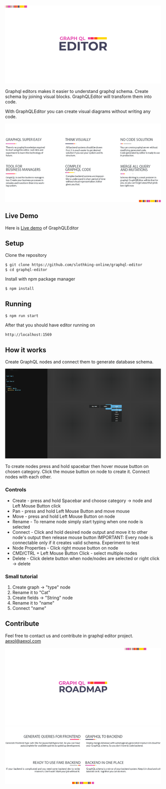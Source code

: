 ![](assets/GraphQL_header.jpg)

Graphql editors makes it easier to understand graphql schema. Create schema by joining visual blocks. GraphQLEditor will transform them into code.

With GraphQLEditor you can create visual diagrams without writing any code. 

![](assets/GraphQL_features.jpg)

## Live Demo

Here is [Live demo](https://demo.graphqleditor.com) of GraphQLEditor 

## Setup

Clone the repository
```
$ git clone https://github.com/slothking-online/graphql-editor
$ cd graphql-editor
```

Install with npm package manager

```
$ npm install
```

## Running

```
$ npm run start
```

After that you should have editor running on 
```
http://localhost:1569
```


## How it works

Create GraphQL nodes and connect them to generate database schema.

![](giflq.gif)

To create nodes press and hold spacebar then hover mouse button on chosen category. Click the mouse button on node to create it. Connect nodes with each other.

### Controls

- Create - press and hold Spacebar and choose category -> node and Left Mouse Button click
- Pan - press and hold Left Mouse Button and move mouse
- Move - press and hold Left Mouse Button on node
- Rename - To rename node simply start typing when one node is selected
- Connect - Click and hold desired node output and move it to other node's output then release mouse button
  IMPORTANT: Every node is connectable only if it creates valid schema. Experiment to test
- Node Properties - Click right mouse button on node
- CMD/CTRL + Left Mouse Button Click - select multiple nodes
- Delete - Click delete button when node/nodes are selected or right click -> delete

### Small tutorial

1. Create graph -> "type" node
2. Rename it to "Cat"
3. Create fields -> "String" node
4. Rename it to "name"
5. Connect "name"


## Contribute

Feel free to contact us and contribute in graphql editor project. aexol@aexol.com

![](assets/roadmap_graphql_header.jpg)
![](assets/roadmap_graphql_features.jpg)
